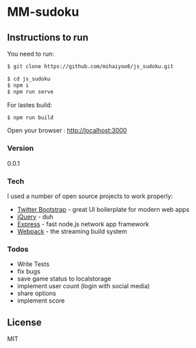 # MM-sudoku 
## Instructions to run


You need to run:

```sh
$ git clone https://github.com/mihaiyoo6/js_sudoku.git
```

```sh
$ cd js_sudoku
$ npm i 
$ npm run serve
```
   
For lastes build: 

```sh
$ npm run build
```
Open your browser : [http://localhost:3000]

### Version
0.0.1

### Tech

I used a number of open source projects to work properly:

* [Twitter Bootstrap] - great UI boilerplate for modern web apps
* [jQuery] - duh
* [Express] - fast node.js network app framework
* [Webpack] - the streaming build system


### Todos

 - Write Tests
 - fix bugs
 - save game status to localstorage
 - implement user count (login with social media)
 - share options
 - implement score


License
----

MIT





   [Twitter Bootstrap]: <http://twitter.github.com/bootstrap/>
   [jQuery]: <http://jquery.com>
   [express]: <http://expressjs.com>
   [webpack]: <https://webpack.github.io/>
   [http://localhost:3000]: <http://localhost:3000> 



